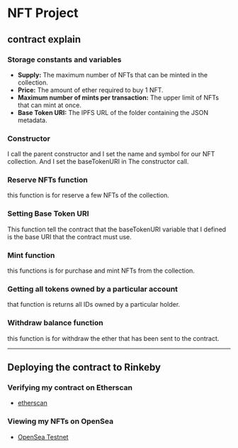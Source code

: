 # NFT Project

## contract explain

### Storage constants and variables
<ul>
  <li><b>Supply:</b> The maximum number of NFTs that can be minted in the collection.</li>
  <li><b>Price:</b> The amount of ether required to buy 1 NFT.</li>
  <li><b>Maximum number of mints per transaction:</b> The upper limit of NFTs that can mint at once.</li>
  <li><b>Base Token URI:</b> The IPFS URL of the folder containing the JSON metadata.</li>
</ul>

### Constructor
 
I call the parent constructor and I set the name and symbol for our NFT collection.
And I set the baseTokenURI in The constructor call.

### Reserve NFTs function

this function is for reserve a few NFTs of the collection.

### Setting Base Token URI

This function tell the contract that the baseTokenURI variable that I defined is the base URI that the contract must use. 

### Mint function

  this functions is for purchase and mint NFTs from the collection.

### Getting all tokens owned by a particular account

that function is returns all IDs owned by a particular holder. 

### Withdraw balance function

this function is for withdraw the ether that has been sent to the contract.

---

## Deploying the contract to Rinkeby



### Verifying my contract on Etherscan

- [etherscan](https://rinkeby.etherscan.io/address/0x1a418a2a2459AC287BB1D2fAD2f536585Cc96b9D)

### Viewing my NFTs on OpenSea

- [OpenSea Testnet](https://testnets.opensea.io/collection/nft-maarouf-nl6s4rhqoz)
